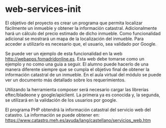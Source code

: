 # web-services-init

  El objetivo del proyecto es crear un programa que permita localizar fácilmente un
inmueble y obtener la información catastral. Adicionalmente hará un cálculo del precio
estimado de dicho inmueble. Como funcionalidad adicional se mostrará un mapa de la 
localización del inmueble. Para acceder a utilizarlo es necesario que, el usuario, sea
validado por Google.

  Se puede ver un ejemplo de esta funcionalidad en la web http://webapps.fpmadridonline.es.
Esta web debe tomarse como un ejemplo y no como una guia a seguir. El alumno puede hacerlo de 
una manera diferente siempre que se cumpla el objetivo final de obtener la información
catastral de un inmueble.
  En el aula virtual del módulo se puede ver un documento más detallado sobre los
requerimientos.

  Utilizando la herramienta composer será necesario cargar las librerías eftec/bladeone y
google/apiclient. La primera ya es conocida y, la segunda, se utilizará en la validación
de los usuarios por google.

  El programa PHP obtendrá la información catastral del servicio web del catastro. La 
información se puede obtener en:
 https://www.catastro.meh.es/ayuda/lang/castellano/servicios_web.htm  